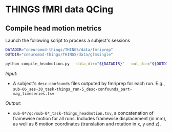 THINGS fMRI data QCing
================================

## Compile head motion metrics

Launch the following script to process a subject's sessions
```bash
DATADIR="cneuromod-things/THINGS/data/fmriprep"
OUTDIR="cneuromod-things/THINGS/data/glmsingle"

python compile_headmotion.py --data_dir="${DATADIR}" --out_dir="${OUTDIR}" --sub="01"
```


*Input*:

- A subject's ``desc-confounds`` files outputed by fmriprep for each run. E.g., ``sub-06_ses-30_task-things_run-5_desc-confounds_part-mag_timeseries.tsv``

*Output*:

- ``sub-0*/qc/sub-0*_task-things_headmotion.tsv``, a concatenation of framewise motion for all runs. Includes framewise displacement (in mm), as well as 6 motion coordinates (translation and rotation in x, y and z).
